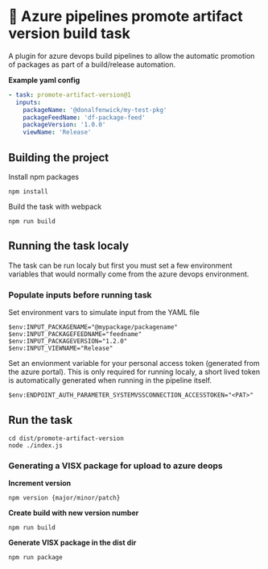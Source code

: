# 🚀 Azure pipelines promote artifact version build task

A plugin for azure devops build pipelines to allow the automatic promotion of packages as part of a build/release automation.

**Example yaml config**
```yaml
- task: promote-artifact-version@1
  inputs:
    packageName: '@donalfenwick/my-test-pkg'
    packageFeedName: 'df-package-feed'
    packageVersion: '1.0.0'
    viewName: 'Release'
```

## Building the project

Install npm packages
```
npm install
```

Build the task with webpack
```
npm run build
```

## Running the task localy

The task can be run localy but first you must set a few environment variables that would normally come from the azure devops environment.

### Populate inputs before running task
Set environment vars to simulate input from the YAML file
```
$env:INPUT_PACKAGENAME="@mypackage/packagename"
$env:INPUT_PACKAGEFEEDNAME="feedname"
$env:INPUT_PACKAGEVERSION="1.2.0"
$env:INPUT_VIEWNAME="Release"
```

Set an envionment variable for your personal access token (generated from the azure portal).
This is only required for running localy, a short lived token is automatically generated when running in the pipeline itself.

```
$env:ENDPOINT_AUTH_PARAMETER_SYSTEMVSSCONNECTION_ACCESSTOKEN="<PAT>"
```

## Run the task
```
cd dist/promote-artifact-version
node ./index.js
```


### Generating a VISX package for upload to azure deops

**Increment version**
```
npm version {major/minor/patch}
```
**Create build with new version number**
```
npm run build
```
**Generate VISX package in the dist dir**
```
npm run package
```

